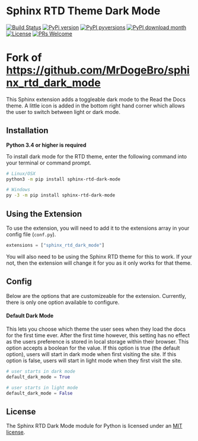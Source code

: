 # Sphinx RTD Theme Dark Mode

[![Build Status](https://travis-ci.com/MrDogeBro/sphinx_rtd_dark_mode.svg?branch=main)](https://travis-ci.com/github/MrDogeBro/content_filter) [![PyPi version](https://img.shields.io/pypi/v/sphinx-rtd-dark-mode.svg)](https://pypi.python.org/pypi/sphinx-rtd-dark-mode/) [![PyPI pyversions](https://img.shields.io/pypi/pyversions/sphinx-rtd-dark-mode.svg)](https://pypi.python.org/pypi/sphinx-rtd-dark-mode/) [![PyPI download month](https://img.shields.io/pypi/dm/sphinx-rtd-dark-mode.svg)](https://pypi.python.org/pypi/sphinx-rtd-dark-mode/) [![License](https://img.shields.io/github/license/MrDogeBro/sphinx_rtd_dark_mode.svg)](https://github.com/MrDogeBro/sphinx_rtd_dark_mode/blob/main/LICENSE) [![PRs Welcome](https://img.shields.io/badge/PRs-welcome-brightgreen.svg?style=flat)](http://makeapullrequest.com)

# Fork of https://github.com/MrDogeBro/sphinx_rtd_dark_mode

This Sphinx extension adds a toggleable dark mode to the Read the Docs theme.
A little icon is added in the bottom right hand corner which allows the user
to switch between light or dark mode.

## Installation

**Python 3.4 or higher is required**

To install dark mode for the RTD theme, enter the following command into your
terminal or command prompt.

```bash
# Linux/OSX
python3 -m pip install sphinx-rtd-dark-mode

# Windows
py -3 -m pip install sphinx-rtd-dark-mode
```

## Using the Extension

To use the extension, you will need to add it to the extensions array in your config
file (`conf.py`).

```py
extensions = ["sphinx_rtd_dark_mode"]
```

You will also need to be using the Sphinx RTD theme for this to work. If your not,
then the extension will change it for you as it only works for that theme.

## Config

Below are the options that are customizeable for the extension. Currently, there
is only one option available to configure.

#### Default Dark Mode

This lets you choose which theme the user sees when they load the docs for the first
time ever. After the first time however, this setting has no effect as the users
preference is stored in local storage within their browser. This option accepts a
boolean for the value. If this option is true (the default option), users will start
in dark mode when first visiting the site. If this option is false, users will start
in light mode when they first visit the site.

```py
# user starts in dark mode
default_dark_mode = True

# user starts in light mode
default_dark_mode = False
```

## License

The Sphinx RTD Dark Mode module for Python is licensed under an [MIT license](https://github.com/MrDogeBro/sphinx_rtd_dark_mode/blob/master/LICENSE).
